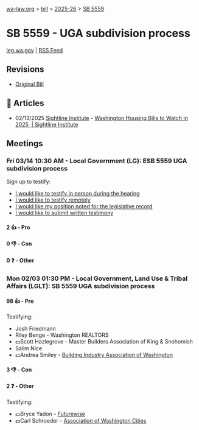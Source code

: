 [wa-law.org](/) > [bill](/bill/) > [2025-26](/bill/2025-26/) > [SB 5559](/bill/2025-26/sb/5559/)

# SB 5559 - UGA subdivision process
[leg.wa.gov](https://app.leg.wa.gov/billsummary?BillNumber=5559&Year=2025&Initiative=false) | [RSS Feed](./rss.xml)

## Revisions
* [Original Bill](1/)

## 📰 Articles
* 02/13/2025 [Sightline Institute](/org/sightline_institute/) - [Washington Housing Bills to Watch in 2025  | Sightline Institute](https://www.sightline.org/2025/02/13/washington-housing-bills-to-watch-in-2025/#:~:text=SB%205559)

## Meetings
### Fri 03/14 10:30 AM - Local Government (LG): ESB 5559 UGA subdivision process
Sign up to testify:
* [I would like to testify in person during the hearing](https://app.leg.wa.gov/csi/Testifier/Add?chamber=House&mId=33002&aId=165571&caId=26360&tId=1)
* [I would like to testify remotely](https://app.leg.wa.gov/csi/Testifier/Add?chamber=House&mId=33002&aId=165571&caId=26360&tId=2)
* [I would like my position noted for the legislative record](https://app.leg.wa.gov/csi/Testifier/Add?chamber=House&mId=33002&aId=165571&caId=26360&tId=3)
* [I would like to submit written testimony](https://app.leg.wa.gov/csi/Testifier/Add?chamber=House&mId=33002&aId=165571&caId=26360&tId=4)

#### 2 👍 - Pro

#### 0 👎 - Con

#### 0 ❓ - Other

### Mon 02/03 01:30 PM - Local Government, Land Use & Tribal Affairs (LGLT): SB 5559 UGA subdivision process
#### 98 👍 - Pro
Testifying:
* Josh Friedmann
* Riley Benge - Washington REALTORS
* 💵Scott Hazlegrove - Master Builders Association of King & Snohomish
* Salim Nice
* 💵Andrea Smiley - [Building Industry Association of Washington](/org/building_industry_association_of_washington/)

#### 3 👎 - Con

#### 2 ❓ - Other
Testifying:
* 💵Bryce Yadon - [Futurewise](/org/futurewise/)
* 💵Carl Schroeder - [Association of Washington Cities](/org/association_of_washington_cities/)

